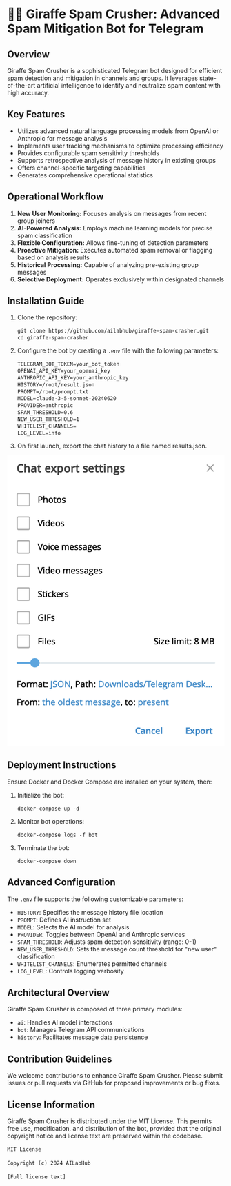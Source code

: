 # 🦒💨 Giraffe Spam Crusher: Advanced Spam Mitigation Bot for Telegram

## Overview

Giraffe Spam Crusher is a sophisticated Telegram bot designed for efficient spam detection and mitigation in channels and groups. It leverages state-of-the-art artificial intelligence to identify and neutralize spam content with high accuracy.

## Key Features

- Utilizes advanced natural language processing models from OpenAI or Anthropic for message analysis
- Implements user tracking mechanisms to optimize processing efficiency
- Provides configurable spam sensitivity thresholds
- Supports retrospective analysis of message history in existing groups
- Offers channel-specific targeting capabilities
- Generates comprehensive operational statistics

## Operational Workflow
 
1. **New User Monitoring:** Focuses analysis on messages from recent group joiners
2. **AI-Powered Analysis:** Employs machine learning models for precise spam classification
3. **Flexible Configuration:** Allows fine-tuning of detection parameters
4. **Proactive Mitigation:** Executes automated spam removal or flagging based on analysis results
5. **Historical Processing:** Capable of analyzing pre-existing group messages
6. **Selective Deployment:** Operates exclusively within designated channels
   
## Installation Guide

1. Clone the repository:
   ```
   git clone https://github.com/ailabhub/giraffe-spam-crasher.git
   cd giraffe-spam-crasher
   ```

2. Configure the bot by creating a `.env` file with the following parameters:
   ```
   TELEGRAM_BOT_TOKEN=your_bot_token
   OPENAI_API_KEY=your_openai_key
   ANTHROPIC_API_KEY=your_anthropic_key
   HISTORY=/root/result.json
   PROMPT=/root/prompt.txt
   MODEL=claude-3-5-sonnet-20240620
   PROVIDER=anthropic
   SPAM_THRESHOLD=0.6
   NEW_USER_THRESHOLD=1
   WHITELIST_CHANNELS=
   LOG_LEVEL=info
   ```

 3. On first launch, export the chat history to a file named results.json.
   
![alt text](image.png)
  

## Deployment Instructions

Ensure Docker and Docker Compose are installed on your system, then:

1. Initialize the bot:
   ```
   docker-compose up -d
   ```

2. Monitor bot operations:
   ```
   docker-compose logs -f bot
   ```

3. Terminate the bot:
   ```
   docker-compose down
   ```

## Advanced Configuration

The `.env` file supports the following customizable parameters:

- `HISTORY`: Specifies the message history file location
- `PROMPT`: Defines AI instruction set
- `MODEL`: Selects the AI model for analysis
- `PROVIDER`: Toggles between OpenAI and Anthropic services
- `SPAM_THRESHOLD`: Adjusts spam detection sensitivity (range: 0-1)
- `NEW_USER_THRESHOLD`: Sets the message count threshold for "new user" classification
- `WHITELIST_CHANNELS`: Enumerates permitted channels
- `LOG_LEVEL`: Controls logging verbosity

## Architectural Overview

Giraffe Spam Crusher is composed of three primary modules:
- `ai`: Handles AI model interactions
- `bot`: Manages Telegram API communications
- `history`: Facilitates message data persistence

## Contribution Guidelines

We welcome contributions to enhance Giraffe Spam Crusher. Please submit issues or pull requests via GitHub for proposed improvements or bug fixes.

## License Information

Giraffe Spam Crusher is distributed under the MIT License. This permits free use, modification, and distribution of the bot, provided that the original copyright notice and license text are preserved within the codebase.

```
MIT License

Copyright (c) 2024 AILabHub

[Full license text]
```
